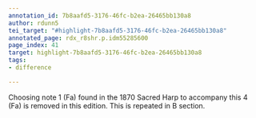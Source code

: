 ```yaml
---
annotation_id: 7b8aafd5-3176-46fc-b2ea-26465bb130a8
author: rdunn5
tei_target: "#highlight-7b8aafd5-3176-46fc-b2ea-26465bb130a8"
annotated_page: rdx_r8shr.p.idm55285600
page_index: 41
target: highlight-7b8aafd5-3176-46fc-b2ea-26465bb130a8
tags:
- difference

---
```

Choosing note 1 (Fa) found in the 1870 Sacred Harp to accompany this 4 (Fa) is removed in this edition. This is repeated in B section.